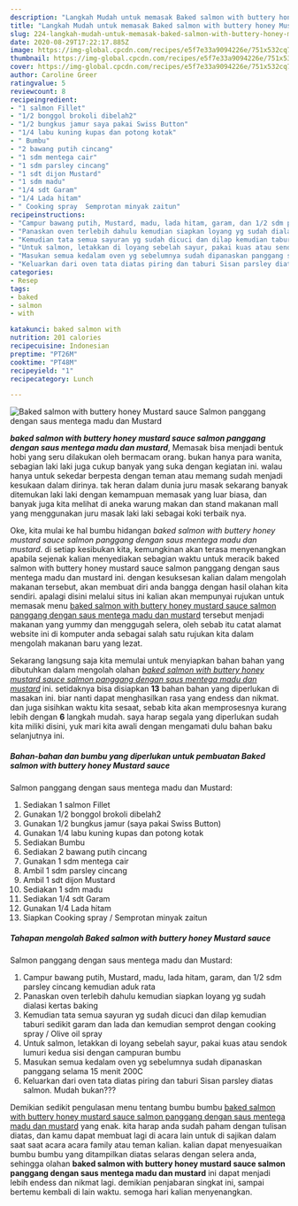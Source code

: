 ```yaml
---
description: "Langkah Mudah untuk memasak Baked salmon with buttery honey Mustard sauce  Salmon panggang dengan saus mentega madu dan Mustard, Enak"
title: "Langkah Mudah untuk memasak Baked salmon with buttery honey Mustard sauce  Salmon panggang dengan saus mentega madu dan Mustard, Enak"
slug: 224-langkah-mudah-untuk-memasak-baked-salmon-with-buttery-honey-mustard-sauce-salmon-panggang-dengan-saus-mentega-madu-dan-mustard-enak
date: 2020-08-29T17:22:17.885Z
image: https://img-global.cpcdn.com/recipes/e5f7e33a9094226e/751x532cq70/baked-salmon-with-buttery-honey-mustard-sauce-salmon-panggang-dengan-saus-mentega-madu-dan-mustard-foto-resep-utama.jpg
thumbnail: https://img-global.cpcdn.com/recipes/e5f7e33a9094226e/751x532cq70/baked-salmon-with-buttery-honey-mustard-sauce-salmon-panggang-dengan-saus-mentega-madu-dan-mustard-foto-resep-utama.jpg
cover: https://img-global.cpcdn.com/recipes/e5f7e33a9094226e/751x532cq70/baked-salmon-with-buttery-honey-mustard-sauce-salmon-panggang-dengan-saus-mentega-madu-dan-mustard-foto-resep-utama.jpg
author: Caroline Greer
ratingvalue: 5
reviewcount: 8
recipeingredient:
- "1 salmon Fillet"
- "1/2 bonggol brokoli dibelah2"
- "1/2 bungkus jamur saya pakai Swiss Button"
- "1/4 labu kuning kupas dan potong kotak"
- " Bumbu"
- "2 bawang putih cincang"
- "1 sdm mentega cair"
- "1 sdm parsley cincang"
- "1 sdt dijon Mustard"
- "1 sdm madu"
- "1/4 sdt Garam"
- "1/4 Lada hitam"
- " Cooking spray  Semprotan minyak zaitun"
recipeinstructions:
- "Campur bawang putih, Mustard, madu, lada hitam, garam, dan 1/2 sdm parsley cincang kemudian aduk rata"
- "Panaskan oven terlebih dahulu kemudian siapkan loyang yg sudah dialasi kertas baking"
- "Kemudian tata semua sayuran yg sudah dicuci dan dilap kemudian taburi sedikit garam dan lada dan kemudian semprot dengan cooking spray / Olive oil spray"
- "Untuk salmon, letakkan di loyang sebelah sayur, pakai kuas atau sendok lumuri kedua sisi dengan campuran bumbu"
- "Masukan semua kedalam oven yg sebelumnya sudah dipanaskan panggang selama 15 menit 200C"
- "Keluarkan dari oven tata diatas piring dan taburi Sisan parsley diatas salmon. Mudah bukan???"
categories:
- Resep
tags:
- baked
- salmon
- with

katakunci: baked salmon with 
nutrition: 201 calories
recipecuisine: Indonesian
preptime: "PT26M"
cooktime: "PT48M"
recipeyield: "1"
recipecategory: Lunch

---
```



![Baked salmon with buttery honey Mustard sauce 
Salmon panggang dengan saus mentega madu dan Mustard](https://img-global.cpcdn.com/recipes/e5f7e33a9094226e/751x532cq70/baked-salmon-with-buttery-honey-mustard-sauce-salmon-panggang-dengan-saus-mentega-madu-dan-mustard-foto-resep-utama.jpg)

<b><i>baked salmon with buttery honey mustard sauce 
salmon panggang dengan saus mentega madu dan mustard</i></b>, Memasak bisa menjadi bentuk hobi yang seru dilakukan oleh bermacam orang. bukan hanya para wanita, sebagian laki laki juga cukup banyak yang suka dengan kegiatan ini. walau hanya untuk sekedar berpesta dengan teman atau memang sudah menjadi kesukaan dalam dirinya. tak heran dalam dunia juru masak sekarang banyak ditemukan laki laki dengan kemampuan memasak yang luar biasa, dan banyak juga kita melihat di aneka warung makan dan stand makanan mall yang menggunakan juru masak laki laki sebagai koki terbaik nya.

Oke, kita mulai ke hal bumbu hidangan <i>baked salmon with buttery honey mustard sauce 
salmon panggang dengan saus mentega madu dan mustard</i>. di setiap kesibukan kita, kemungkinan akan terasa menyenangkan apabila sejenak kalian menyediakan sebagian waktu untuk meracik baked salmon with buttery honey mustard sauce 
salmon panggang dengan saus mentega madu dan mustard ini. dengan kesuksesan kalian dalam mengolah makanan tersebut, akan membuat diri anda bangga dengan hasil olahan kita sendiri. apalagi disini melalui situs ini kalian akan mempunyai rujukan untuk memasak menu <u>baked salmon with buttery honey mustard sauce 
salmon panggang dengan saus mentega madu dan mustard</u> tersebut menjadi makanan yang yummy dan menggugah selera, oleh sebab itu catat alamat website ini di komputer anda sebagai salah satu rujukan kita dalam mengolah makanan baru yang lezat.




Sekarang langsung saja kita memulai untuk menyiapkan bahan bahan yang dibutuhkan dalam mengolah olahan <u><i>baked salmon with buttery honey mustard sauce 
salmon panggang dengan saus mentega madu dan mustard</i></u> ini. setidaknya bisa disiapkan <b>13</b> bahan bahan yang diperlukan di masakan ini. biar nanti dapat menghasilkan rasa yang endess dan nikmat. dan juga sisihkan waktu kita sesaat, sebab kita akan memprosesnya kurang lebih dengan <b>6</b> langkah mudah. saya harap segala yang diperlukan sudah kita miliki disini, yuk mari kita awali dengan mengamati dulu bahan baku selanjutnya ini.

<!--inarticleads1-->

##### Bahan-bahan dan bumbu yang diperlukan untuk pembuatan Baked salmon with buttery honey Mustard sauce 
Salmon panggang dengan saus mentega madu dan Mustard:

1. Sediakan 1 salmon Fillet
1. Gunakan 1/2 bonggol brokoli dibelah2
1. Gunakan 1/2 bungkus jamur (saya pakai Swiss Button)
1. Gunakan 1/4 labu kuning kupas dan potong kotak
1. Sediakan  Bumbu
1. Sediakan 2 bawang putih cincang
1. Gunakan 1 sdm mentega cair
1. Ambil 1 sdm parsley cincang
1. Ambil 1 sdt dijon Mustard
1. Sediakan 1 sdm madu
1. Sediakan 1/4 sdt Garam
1. Gunakan 1/4 Lada hitam
1. Siapkan  Cooking spray / Semprotan minyak zaitun




<!--inarticleads2-->

##### Tahapan mengolah Baked salmon with buttery honey Mustard sauce 
Salmon panggang dengan saus mentega madu dan Mustard:

1. Campur bawang putih, Mustard, madu, lada hitam, garam, dan 1/2 sdm parsley cincang kemudian aduk rata
1. Panaskan oven terlebih dahulu kemudian siapkan loyang yg sudah dialasi kertas baking
1. Kemudian tata semua sayuran yg sudah dicuci dan dilap kemudian taburi sedikit garam dan lada dan kemudian semprot dengan cooking spray / Olive oil spray
1. Untuk salmon, letakkan di loyang sebelah sayur, pakai kuas atau sendok lumuri kedua sisi dengan campuran bumbu
1. Masukan semua kedalam oven yg sebelumnya sudah dipanaskan panggang selama 15 menit 200C
1. Keluarkan dari oven tata diatas piring dan taburi Sisan parsley diatas salmon. Mudah bukan???




Demikian sedikit pengulasan menu tentang bumbu bumbu <u>baked salmon with buttery honey mustard sauce 
salmon panggang dengan saus mentega madu dan mustard</u> yang enak. kita harap anda sudah paham dengan tulisan diatas, dan kamu dapat membuat lagi di acara lain untuk di sajikan dalam saat saat acara acara family atau teman kalian. kalian dapat menyesuaikan bumbu bumbu yang ditampilkan diatas selaras dengan selera anda, sehingga olahan <b>baked salmon with buttery honey mustard sauce 
salmon panggang dengan saus mentega madu dan mustard</b> ini dapat menjadi lebih endess dan nikmat lagi. demikian penjabaran singkat ini, sampai bertemu kembali di lain waktu. semoga hari kalian menyenangkan.
